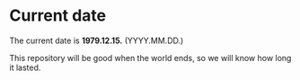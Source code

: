 # Current date

The current date is **1979.12.15.** (YYYY.MM.DD.)

This repository will be good when the world ends, so we will know how long it lasted.